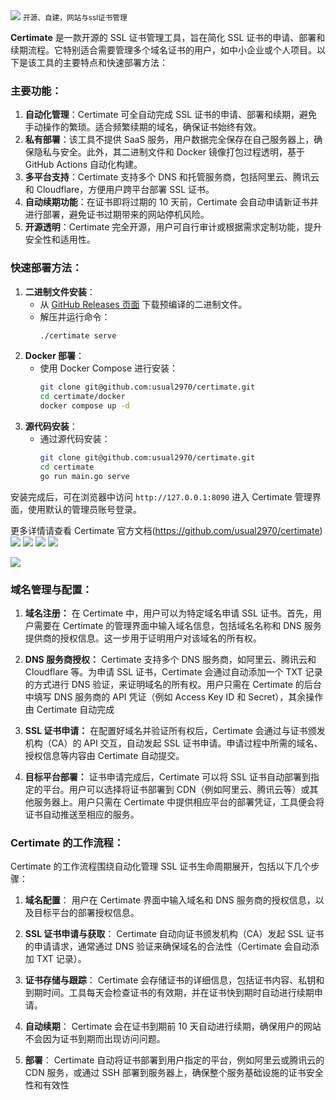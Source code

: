 <img src="/assets/image/241001-certimate-1.png">
<small>开源、自建，网站与ssl证书管理</small>

**Certimate** 是一款开源的 SSL 证书管理工具，旨在简化 SSL 证书的申请、部署和续期流程。它特别适合需要管理多个域名证书的用户，如中小企业或个人项目。以下是该工具的主要特点和快速部署方法：

### 主要功能：
1. **自动化管理**：Certimate 可全自动完成 SSL 证书的申请、部署和续期，避免手动操作的繁琐。适合频繁续期的域名，确保证书始终有效。
2. **私有部署**：该工具不提供 SaaS 服务，用户数据完全保存在自己服务器上，确保隐私与安全。此外，其二进制文件和 Docker 镜像打包过程透明，基于 GitHub Actions 自动化构建。
3. **多平台支持**：Certimate 支持多个 DNS 和托管服务商，包括阿里云、腾讯云和 Cloudflare，方便用户跨平台部署 SSL 证书。
4. **自动续期功能**：在证书即将过期的 10 天前，Certimate 会自动申请新证书并进行部署，避免证书过期带来的网站停机风险。
5. **开源透明**：Certimate 完全开源，用户可自行审计或根据需求定制功能，提升安全性和适用性。

### 快速部署方法：
1. **二进制文件安装**：
   - 从 [GitHub Releases 页面](https://github.com/usual2970/certimate) 下载预编译的二进制文件。
   - 解压并运行命令：
     ```bash
     ./certimate serve
     ```
2. **Docker 部署**：
   - 使用 Docker Compose 进行安装：
     ```bash
     git clone git@github.com:usual2970/certimate.git
     cd certimate/docker
     docker compose up -d
     ```
3. **源代码安装**：
   - 通过源代码安装：
     ```bash
     git clone git@github.com:usual2970/certimate.git
     cd certimate
     go run main.go serve
     ```

安装完成后，可在浏览器中访问 `http://127.0.0.1:8090` 进入 Certimate 管理界面，使用默认的管理员账号登录。

更多详情请查看 Certimate 官方文档(https://github.com/usual2970/certimate)
![](/assets/image/241001-certimate-1.png)
![](/assets/image/241001-certimate-2.png)
![](/assets/image/241001-certimate-3.png)
![](/assets/image/241001-certimate-4.png)

![](/assets/image/241001-certimate.png)

### **域名管理与配置：**

1. **域名注册：**
   在 Certimate 中，用户可以为特定域名申请 SSL 证书。首先，用户需要在 Certimate 的管理界面中输入域名信息，包括域名名称和 DNS 服务提供商的授权信息。这一步用于证明用户对该域名的所有权。

2. **DNS 服务商授权：**
   Certimate 支持多个 DNS 服务商，如阿里云、腾讯云和 Cloudflare 等。为申请 SSL 证书，Certimate 会通过自动添加一个 TXT 记录的方式进行 DNS 验证，来证明域名的所有权。用户只需在 Certimate 的后台中填写 DNS 服务商的 API 凭证（例如 Access Key ID 和 Secret），其余操作由 Certimate 自动完成

3. **SSL 证书申请：**
   在配置好域名并验证所有权后，Certimate 会通过与证书颁发机构（CA）的 API 交互，自动发起 SSL 证书申请。申请过程中所需的域名、授权信息等内容由 Certimate 自动提交。

4. **目标平台部署：**
   证书申请完成后，Certimate 可以将 SSL 证书自动部署到指定的平台。用户可以选择将证书部署到 CDN（例如阿里云、腾讯云等）或其他服务器上。用户只需在 Certimate 中提供相应平台的部署凭证，工具便会将证书自动推送至相应的服务。

### **Certimate 的工作流程：**

Certimate 的工作流程围绕自动化管理 SSL 证书生命周期展开，包括以下几个步骤：

1. **域名配置**：
   用户在 Certimate 界面中输入域名和 DNS 服务商的授权信息，以及目标平台的部署授权信息。

2. **SSL 证书申请与获取**：
   Certimate 自动向证书颁发机构（CA）发起 SSL 证书的申请请求，通常通过 DNS 验证来确保域名的合法性（Certimate 会自动添加 TXT 记录）。

3. **证书存储与跟踪**：
   Certimate 会存储证书的详细信息，包括证书内容、私钥和到期时间。工具每天会检查证书的有效期，并在证书快到期时自动进行续期申请。

4. **自动续期**：
   Certimate 会在证书到期前 10 天自动进行续期，确保用户的网站不会因为证书到期而出现访问问题。

5. **部署**：
   Certimate 自动将证书部署到用户指定的平台，例如阿里云或腾讯云的 CDN 服务，或通过 SSH 部署到服务器上，确保整个服务基础设施的证书安全性和有效性